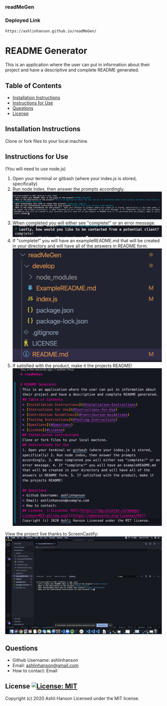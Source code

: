 ### readMeGen
### Deployed Link 
    https://ashlinhanson.github.io/readMeGen/

# README Generator 
 This is an application where the user can put in information about their project and have a descriptive and complete README generated. 
 ## Table of Contents 
 * [Installation Instructions](#Installation-Instructions) 
 * [Instructions for Use](#Instructions-for-Use) 
 * [Questions](#Questions) 
 * [License](#License) 
 ## Installation Instructions 
 Clone or fork files to your local machine. 
 ## Instructions for Use 
 (You will need to use node.js)
 1. Open your terminal or gitbash (where your index.js is stored, specifically) 
 2. Run node index, then answer the prompts accordingly. 
 ![Questions Example](assets/questions.png)
 3. When completed you will either see "complete!" or an error message. 
 ![Completed Message](assets/complete!.png)
 4. If "complete!" you will have an exampleREADME.md that will be created in your directory and will have all of the answers in README form.
 ![Example file](assets/exmapleREADMEfile.png)
 5. If satisfied with the product, make it the projects README!
 ![README Markdown Version](assets/readmeproduct.png)  

 View the project live thanks to ScreenCastify: 
[![Watch the video!](./assets/example.png)](https://drive.google.com/file/d/1FI_twYBZdcuuXXO1EYlA2AGniSLDMSzL/view "Watch a Live Example")
   
  
 ## Questions  
 * Github Username: ashlinhanson 
 * Email: ashlinhanson@gmail.com 
 * How to contact: Email   
 ## License  [![License: MIT](https://img.shields.io/badge/License-MIT-yellow.svg)](https://opensource.org/licenses/MIT) 
 Copyright (c) 2020 Ashli Hanson Licensed under the MIT license.
